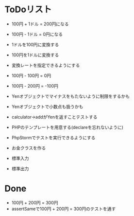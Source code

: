 # ToDoリスト
- 100円 + 1ドル = 200円になる
- 100円 - 1ドル = 0円になる
- 1ドルを100円に変換する
- 100円を1ドルに変換する
- 変換レートを指定できるようにする
- 100円 - 100円 = 0円  
- 100円 - 200円 = -100円
- Yenオブジェクトでマイナスをもたないように制限をするかも
- Yenオブジェクトで小数点も扱うかも
- calculator->addがYenを返すことテストする
- PHPのテンプレートを用意する(declareを忘れないように)
- PhpStormでテストを実行できるようにする
- お金クラスを作る

- 標準入力
- 標準出力

# Done
- 100円 + 200円 = 300円
- assertSameで100円 + 200円 = 300円のテストを通す
